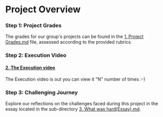 # Project Overview

### **Step 1:** Project Grades

The grades for our group's projects can be found in the [1. Project Grades.md](https://github.com/saivikasreddy717/proj1/blob/main/1.%20Project%20Grades.md) file, assessed according to the provided rubrics.

### **Step 2:** Execution Video

#### [2. The Execution video](https://www.youtube.com/watch?v=-I05MAIoI_g)<br>
The Execution video is out you can view it "N" number of times :-)

### **Step 3:** Challenging Journey

Explore our reflections on the challenges faced during this project in the essay located in the sub-directory [3. What was hard(Essay).md](https://github.com/saivikasreddy717/proj1/blob/main/3.%20What%20was%20hard(Essay).md).
